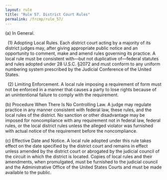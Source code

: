 ```yaml
---
layout: rule
title: "Rule 57. District Court Rules"
permalink: /frcmp/rule_57/
---
```


(a) In General.


&nbsp;&nbsp;(1) Adopting Local Rules. Each district court acting by a majority of its district judges may, after giving appropriate public notice and an opportunity to comment, make and amend rules governing its practice. A local rule must be consistent with—but not duplicative of—federal statutes and rules adopted under 28 U.S.C. §2072 and must conform to any uniform numbering system prescribed by the Judicial Conference of the United States.


&nbsp;&nbsp;(2) Limiting Enforcement. A local rule imposing a requirement of form must not be enforced in a manner that causes a party to lose rights because of an unintentional failure to comply with the requirement.


(b) Procedure When There Is No Controlling Law. A judge may regulate practice in any manner consistent with federal law, these rules, and the local rules of the district. No sanction or other disadvantage may be imposed for noncompliance with any requirement not in federal law, federal rules, or the local district rules unless the alleged violator was furnished with actual notice of the requirement before the noncompliance.


(c) Effective Date and Notice. A local rule adopted under this rule takes effect on the date specified by the district court and remains in effect unless amended by the district court or abrogated by the judicial council of the circuit in which the district is located. Copies of local rules and their amendments, when promulgated, must be furnished to the judicial council and the Administrative Office of the United States Courts and must be made available to the public.